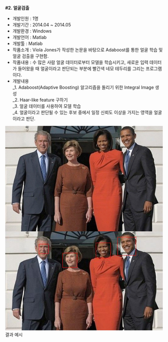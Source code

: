 <b>#2. 얼굴검출</b> <br>
- 개발인원 : 1명 <br>
- 개발기간 : 2014.04 ~ 2014.05 <br>
- 개발환경 : Windows <br>
- 개발언어 : Matlab <br>
- 개발툴   : Matlab <br>
- 작품소개 : Viola Jones가 작성한 논문을 바탕으로 Adaboost를 통한 얼굴 학습 및
얼굴 검출을 구현함. <br>
- 작품내용 : 수 많은 사람 얼굴 데이터로부터 모델을 학습시키고, 새로운 입력 데이터가 들어왔을 때 얼굴이라고 판단되는 부분에 빨간색 네모 테두리를 그리는 프로그램이다. <br>
- 개발내용 <br>
_1. Adaboost(Adaptive Boosting) 알고리즘을 돌리기 위한 Integral Image 생성 <br>
_2. Haar-like feature 구하기 <br>
_3. 얼굴 데이터를 사용하여 모델 학습 <br>
_4. 얼굴이라고 판단될 수 있는 후보 중에서 일정 신뢰도 이상을 가지는 영역을 얼굴이라고 판단. <br>

![Alt text](./images/image_01.jpg)
결과 예시<br>
